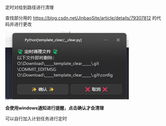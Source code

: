定时对给到路径进行清理

查找部分用的 https://blog.csdn.net/JinbaoSite/article/details/79307812 的代码并进行更改

![Alt text](image/image.png)

**会使用windows通知进行提醒，点击确认才会清理**

可以自行加入计划任务进行定时
